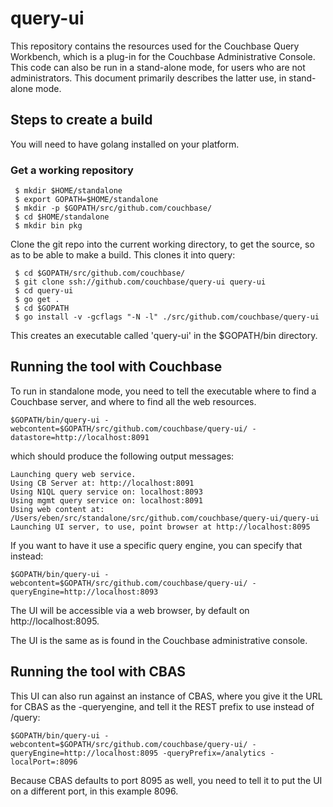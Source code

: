 # query-ui

This repository contains the resources used for the Couchbase Query Workbench,
which is a plug-in for the Couchbase Administrative Console. This code can also 
be run in a stand-alone mode, for users who are not administrators. This document 
primarily describes the latter use, in stand-alone mode.

## Steps to create a build

You will need to have golang installed on your platform.

### Get a working repository

     $ mkdir $HOME/standalone
     $ export GOPATH=$HOME/standalone
     $ mkdir -p $GOPATH/src/github.com/couchbase/
     $ cd $HOME/standalone
     $ mkdir bin pkg

Clone the git repo into the current working directory, to get the
source, so as to be able to make a build. This clones it into query:

     $ cd $GOPATH/src/github.com/couchbase/
     $ git clone ssh://github.com/couchbase/query-ui query-ui
     $ cd query-ui
     $ go get .
     $ cd $GOPATH
     $ go install -v -gcflags "-N -l" ./src/github.com/couchbase/query-ui

This creates an executable called 'query-ui' in the $GOPATH/bin directory.

## Running the tool with Couchbase

To run in standalone mode, you need to tell the executable where to find a
Couchbase server, and where to find all the web resources.

    $GOPATH/bin/query-ui -webcontent=$GOPATH/src/github.com/couchbase/query-ui/ -datastore=http://localhost:8091
    
which should produce the following output messages:
    
    Launching query web service.
    Using CB Server at: http://localhost:8091
    Using N1QL query service on: localhost:8093
    Using mgmt query service on: localhost:8091
    Using web content at: /Users/eben/src/standalone/src/github.com/couchbase/query-ui/query-ui
    Launching UI server, to use, point browser at http://localhost:8095

If you want to have it use a specific query engine, you can specify that instead:

    $GOPATH/bin/query-ui -webcontent=$GOPATH/src/github.com/couchbase/query-ui/ -queryEngine=http://localhost:8093
    
The UI will be accessible via a web browser, by default on http://localhost:8095.

The UI is the same as is found in the Couchbase administrative console.


## Running the tool with CBAS

This UI can also run against an instance of CBAS, where you give it the URL for CBAS as the -queryengine, and tell it the REST prefix to use instead of /query:

    $GOPATH/bin/query-ui -webcontent=$GOPATH/src/github.com/couchbase/query-ui/ -queryEngine=http://localhost:8095 -queryPrefix=/analytics -localPort=:8096
    
Because CBAS defaults to port 8095 as well, you need to tell it to put the UI on a different port, in this example 8096.    

